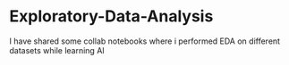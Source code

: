 # Exploratory-Data-Analysis
I have shared some collab notebooks where i performed EDA on different datasets while learning AI
